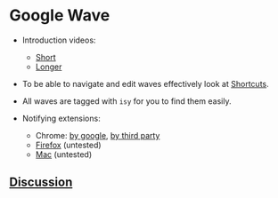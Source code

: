 # Google Wave

* Introduction videos: 
  * [Short](http://www.youtube.com/watch?v=y1qzIEJAFww)
  * [Longer](http://www.youtube.com/watch?v=xBzuuWZPaXc)

* To be able to navigate and edit waves effectively look at
[Shortcuts](http://www.google.com/support/wave/bin/answer.py?hl=en&answer=162330).
* All waves are tagged with `isy` for you to find them easily.
* Notifying extensions:
  * Chrome: [by google](https://chrome.google.com/extensions/detail/ihbcpkcoopncbdefilgpnlncpeajenmk?hl=en),
    [by third party](https://chrome.google.com/extensions/detail/aphncaagnlabkeipnbbicmcahnamibgb?hl=en)
  * [Firefox](https://addons.mozilla.org/cs/firefox/addon/14973/) (untested)
  * [Mac](http://blog.yakitara.com/2009/10/unofficial-google-wave-notifier-for-mac.html) (untested)


## [Discussion](https://wave.google.com/wave/waveref/googlewave.com/w+Ndiqm1C3A)

<div id="waveframe" style="width:100%; height:700px;"></div>
<script src="http://www.google.com/jsapi"></script>
<script type="text/javascript">
google.load("wave", "1");
google.setOnLoadCallback(function() {
new google.wave.WavePanel({ target: document.getElementById("waveframe") }).loadWave("googlewave.com!w+Ndiqm1C3A");});
</script>
